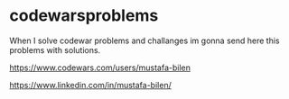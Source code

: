 # codewarsproblems

When I solve codewar problems and challanges im gonna send here this problems with solutions.

https://www.codewars.com/users/mustafa-bilen

https://www.linkedin.com/in/mustafa-bilen/
